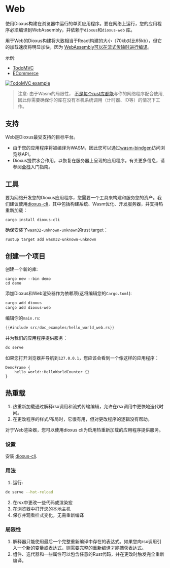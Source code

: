 # Web

使用Dioxus构建在浏览器中运行的单页应用程序。要在网络上运行，您的应用程序必须编译到WebAssembly，并依赖于`dioxus`和`dioxus-web` 库。

用于Web的Dioxus构建将大致相当于React构建的大小（70kb对比65kb），但它的加载速度将明显加快，因为 [WebAssembly可以在流式传输时进行编译](https://hacks.mozilla.org/2018/01/making-webassembly-even-faster-firefoxs-new-streaming-and-tiering-compiler/)。

示例:

- [TodoMVC](https://github.com/DioxusLabs/example-projects/tree/master/todomvc)
- [ECommerce](https://github.com/DioxusLabs/example-projects/tree/master/ecommerce-site)

[![TodoMVC example](https://github.com/DioxusLabs/example-projects/raw/master/todomvc/example.png)](https://github.com/DioxusLabs/example-projects/blob/master/todomvc)

> 注意: 由于Wasm的局限性， [不是每个rust库都能](https://rustwasm.github.io/docs/book/reference/which-crates-work-with-wasm.html)与你的网络程序配合使用, 因此你需要确保你的库在没有本机系统调用（计时器、IO等）的情况下工作。

## 支持

Web是Dioxus最受支持的目标平台。

- 由于您的应用程序将被编译为WASM，因此您可以通过[wasm-bindgen](https://rustwasm.github.io/docs/wasm-bindgen/introduction.html)访问浏览器API。
- Dioxus提供水合作用，以恢复在服务器上呈现的应用程序。有关更多信息，请参阅[全栈](fullstack.md)入门指南。

## 工具

要为网络开发您的Dioxus应用程序，您需要一个工具来构建和服务您的资产。我们建议使用[dioxus-cli](https://github.com/DioxusLabs/dioxus/tree/master/packages/cli)，其中包括构建系统、Wasm优化、开发服务器，并支持热重新加载：

```shell
cargo install dioxus-cli
```

确保安装了`wasm32-unknown-unknown`的rust target：

```shell
rustup target add wasm32-unknown-unknown
```

## 创建一个项目

创建一个新的库:

```shell
cargo new --bin demo
cd demo
```

添加Dioxus和Web渲染器作为依赖项(这将编辑您的`Cargo.toml`):

```bash
cargo add dioxus
cargo add dioxus-web
```

编辑你的`main.rs`:

```rust
{{#include src/doc_examples/hello_world_web.rs}}
```

并为我们的应用程序提供服务：

```bash
dx serve
```

如果您打开浏览器并导航到`127.0.0.1`，您应该会看到一个像这样的应用程序：

```inject-dioxus
DemoFrame {
    hello_world::HelloWorldCounter {}
}
```


## 热重载

1. 热重新加载通过解释rsx调用和流式传输编辑，允许在rsx调用中更快地迭代时间。
2. 在更改程序的样式/布局时，它很有用，但对更改程序的逻辑没有帮助。

对于Web渲染器，您可以使用dioxus cli为启用热重新加载的应用程序提供服务。

### 设置

安装 [dioxus-cli](https://github.com/DioxusLabs/dioxus/tree/master/packages/cli).

### 用法

1. 运行:

```bash
dx serve --hot-reload
```

2. 在rsx中更改一些代码或渲染宏
3. 在浏览器中打开您的本地主机
4. 保存并观看样式变化，无需重新编译


### 局限性

1. 解释器只能使用最后一个完整重新编译中存在的表达式。如果您向rsx调用引入一个新的变量或表达式，则需要完整的重新编译才能捕获表达式。
2. 组件、迭代器和一些属性可以包含任意的Rust代码，并在更改时触发完全重新编译。
